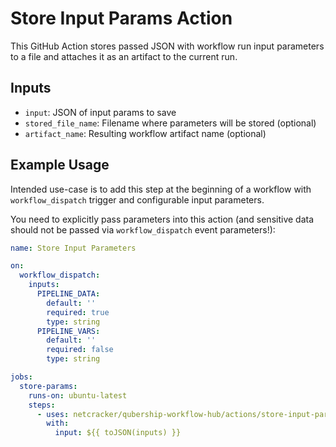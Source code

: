 # Store Input Params Action

This GitHub Action stores passed JSON with workflow run input parameters to a file and attaches it as an artifact to the current run.

## Inputs

- `input`: JSON of input params to save
- `stored_file_name`: Filename where parameters will be stored (optional)
- `artifact_name`: Resulting workflow artifact name (optional)

## Example Usage

Intended use-case is to add this step at the beginning of a workflow with `workflow_dispatch` trigger and configurable input parameters.

You need to explicitly pass parameters into this action (and sensitive data should not be passed via `workflow_dispatch` event parameters!):

```yaml
name: Store Input Parameters

on:
  workflow_dispatch:
    inputs:
      PIPELINE_DATA:
        default: ''
        required: true
        type: string
      PIPELINE_VARS:
        default: ''
        required: false
        type: string

jobs:
  store-params:
    runs-on: ubuntu-latest
    steps:
      - uses: netcracker/qubership-workflow-hub/actions/store-input-params@v2.0.0
        with:
          input: ${{ toJSON(inputs) }}
```
